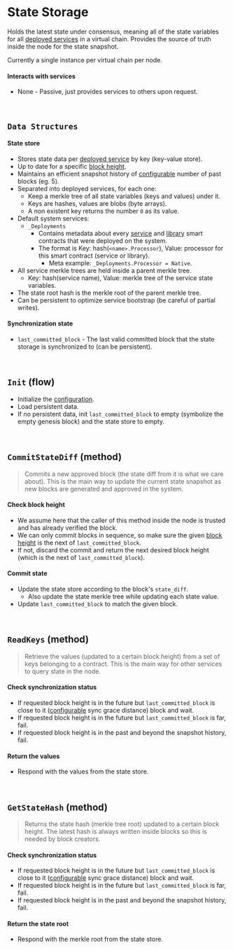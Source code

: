 # State Storage

Holds the latest state under consensus, meaning all of the state variables for all [deployed services](../../terminology.md) in a virtual chain. Provides the source of truth inside the node for the state snapshot.

Currently a single instance per virtual chain per node.

#### Interacts with services

* None - Passive, just provides services to others upon request.

&nbsp;
## `Data Structures`

#### State store
* Stores state data per [deployed service](../../terminology.md) by key (key-value store).
* Up to date for a specific [block height](../../terminology.md).
* Maintains an efficient snapshot history of [configurable](../config/services.md) number of past blocks (eg. 5).
* Separated into deployed services, for each one:
  * Keep a merkle tree of all state variables (keys and values) under it.
  * Keys are hashes, values are blobs (byte arrays).
  * A non existent key returns the number `0` as its value.
* Default system services:
  * `_Deployments`
    * Contains metadata about every [service](../../terminology.md) and [library](../../terminology.md) smart contracts that were deployed on the system.
    * The format is Key: hash(`<name>.Processor`), Value: processor for this smart contract (service or library).
      * Meta example: `_Deployments.Processor = Native`.
* All service merkle trees are held inside a parent merkle tree.
  * Key: hash(service name), Value: merkle tree of the service state variables.
* The state root hash is the merkle root of the parent merkle tree.
* Can be persistent to optimize service bootstrap (be careful of partial writes).

#### Synchronization state
* `last_committed_block` - The last valid committed block that the state storage is synchronized to (can be persistent).

&nbsp;
## `Init` (flow)

* Initialize the [configuration](../config/services.md).
* Load persistent data.
* If no persistent data, init `last_committed_block` to empty (symbolize the empty genesis block) and the state store to empty.

&nbsp;
## `CommitStateDiff` (method)

> Commits a new approved block (the state diff from it is what we care about). This is the main way to update the current state snapshot as new blocks are generated and approved in the system.

#### Check block height
* We assume here that the caller of this method inside the node is trusted and has already verified the block.
* We can only commit blocks in sequence, so make sure the given [block height](../../terminology.md) is the next of `last_committed_block`.
* If not, discard the commit and return the next desired block height (which is the next of `last_committed_block`).

#### Commit state
* Update the state store according to the block's `state_diff`.
  * Also update the state merkle tree while updating each state value.
* Update `last_committed_block` to match the given block.

&nbsp;
## `ReadKeys` (method)

> Retrieve the values (updated to a certain block height) from a set of keys belonging to a contract. This is the main way for other services to query state in the node.

#### Check synchronization status
* If requested block height is in the future but `last_committed_block` is close to it ([configurable](../config/services.md) sync grace distance) block and wait.
* If requested block height is in the future but `last_committed_block` is far, fail.
* If requested block height is in the past and beyond the snapshot history, fail.

#### Return the values
* Respond with the values from the state store.

&nbsp;
## `GetStateHash` (method)

> Returns the state hash (merkle tree root) updated to a certain block height. The latest hash is always written inside blocks so this is needed by block creators.

#### Check synchronization status
* If requested block height is in the future but `last_committed_block` is close to it ([configurable](../config/services.md) sync grace distance) block and wait.
* If requested block height is in the future but `last_committed_block` is far, fail.
* If requested block height is in the past and beyond the snapshot history, fail.

#### Return the state root
* Respond with the merkle root from the state store.
